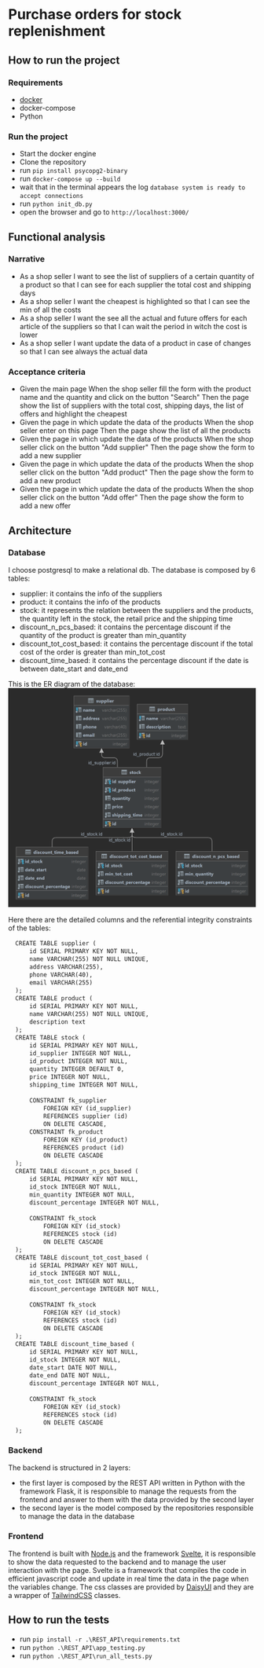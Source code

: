 # Purchase orders for stock replenishment

## How to run the project

### Requirements

- [docker](https://docs.docker.com/get-docker/)
- docker-compose
- Python

### Run the project

- Start the docker engine
- Clone the repository
- run `pip install psycopg2-binary`
- run `docker-compose up --build`
- wait that in the terminal appears the log `database system is ready to accept connections`
- run `python init_db.py`
- open the browser and go to `http://localhost:3000/`

## Functional analysis

### Narrative

- As a shop seller
  I want to see the list of suppliers of a certain quantity of a product
  so that I can see for each supplier the total cost and shipping days
- As a shop seller
  I want the cheapest is highlighted
  so that I can see the min of all the costs
- As a shop seller
  I want the see all the actual and future offers for each article of the suppliers
  so that I can wait the period in witch the cost is lower
- As a shop seller
  I want update the data of a product in case of changes
  so that I can see always the actual data

### Acceptance criteria

- Given the main page
  When the shop seller fill the form with the product name and the quantity and click on the button "Search"
  Then the page show the list of suppliers with the total cost, shipping days, the list of offers and highlight the cheapest
- Given the page in which update the data of the products
  When the shop seller enter on this page
  Then the page show the list of all the products
- Given the page in which update the data of the products
  When the shop seller click on the button "Add supplier"
  Then the page show the form to add a new supplier
- Given the page in which update the data of the products
  When the shop seller click on the button "Add product"
  Then the page show the form to add a new product
- Given the page in which update the data of the products
  When the shop seller click on the button "Add offer"
  Then the page show the form to add a new offer

## Architecture

### Database

I choose postgresql to make a relational db.
The database is composed by 6 tables:

- supplier: it contains the info of the suppliers
- product: it contains the info of the products
- stock: it represents the relation between the suppliers and the products, the quantity left in the stock, the retail price and the shipping time
- discount_n_pcs_based: it contains the percentage discount if the quantity of the product is greater than min_quantity
- discount_tot_cost_based: it contains the percentage discount if the total cost of the order is greater than min_tot_cost
- discount_time_based: it contains the percentage discount if the date is between date_start and date_end

This is the ER diagram of the database:
<img src="db/er-diagram.png" alt="ER diagram" width="600px">

Here there are the detailed columns and the referential integrity constraints of the tables:

      CREATE TABLE supplier (
          id SERIAL PRIMARY KEY NOT NULL,
          name VARCHAR(255) NOT NULL UNIQUE,
          address VARCHAR(255),
          phone VARCHAR(40),
          email VARCHAR(255)
      );
      CREATE TABLE product (
          id SERIAL PRIMARY KEY NOT NULL,
          name VARCHAR(255) NOT NULL UNIQUE,
          description text
      );
      CREATE TABLE stock (
          id SERIAL PRIMARY KEY NOT NULL,
          id_supplier INTEGER NOT NULL,
          id_product INTEGER NOT NULL,
          quantity INTEGER DEFAULT 0,
          price INTEGER NOT NULL,
          shipping_time INTEGER NOT NULL,
          
          CONSTRAINT fk_supplier
              FOREIGN KEY (id_supplier)
              REFERENCES supplier (id)
              ON DELETE CASCADE,
          CONSTRAINT fk_product
              FOREIGN KEY (id_product)
              REFERENCES product (id)
              ON DELETE CASCADE
      );
      CREATE TABLE discount_n_pcs_based (
          id SERIAL PRIMARY KEY NOT NULL,
          id_stock INTEGER NOT NULL,
          min_quantity INTEGER NOT NULL,
          discount_percentage INTEGER NOT NULL,
          
          CONSTRAINT fk_stock
              FOREIGN KEY (id_stock)
              REFERENCES stock (id)
              ON DELETE CASCADE
      );
      CREATE TABLE discount_tot_cost_based (
          id SERIAL PRIMARY KEY NOT NULL,
          id_stock INTEGER NOT NULL,
          min_tot_cost INTEGER NOT NULL,
          discount_percentage INTEGER NOT NULL,
          
          CONSTRAINT fk_stock
              FOREIGN KEY (id_stock)
              REFERENCES stock (id)
              ON DELETE CASCADE
      );
      CREATE TABLE discount_time_based (
          id SERIAL PRIMARY KEY NOT NULL,
          id_stock INTEGER NOT NULL,
          date_start DATE NOT NULL,
          date_end DATE NOT NULL,
          discount_percentage INTEGER NOT NULL,
          
          CONSTRAINT fk_stock
              FOREIGN KEY (id_stock)
              REFERENCES stock (id)
              ON DELETE CASCADE
      );

### Backend

The backend is structured in 2 layers:

- the first layer is composed by the REST API written in Python with the framework Flask, it is responsible to manage the requests from the frontend and answer to them with the data provided by the second layer
- the second layer is the model composed by the repositories responsible to manage the data in the database

### Frontend

The frontend is built with [Node.js](https://nodejs.org/en/) and the framework [Svelte](https://svelte.dev/), it is responsible to show the data requested to the backend and to manage the user interaction with the page.
Svelte is a framework that compiles the code in efficient javascript code and update in real time the data in the page when the variables change.
The css classes are provided by [DaisyUI](https://daisyui.com/) and they are a wrapper of [TailwindCSS](https://tailwindcss.com/) classes.

## How to run the tests

- run `pip install -r .\REST_API\requirements.txt`
- run `python .\REST_API\app_testing.py`
- run `python .\REST_API\run_all_tests.py`

